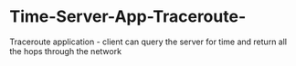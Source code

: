 # Time-Server-App-Traceroute-
Traceroute application - client can query the server for time and return all the hops through the network
